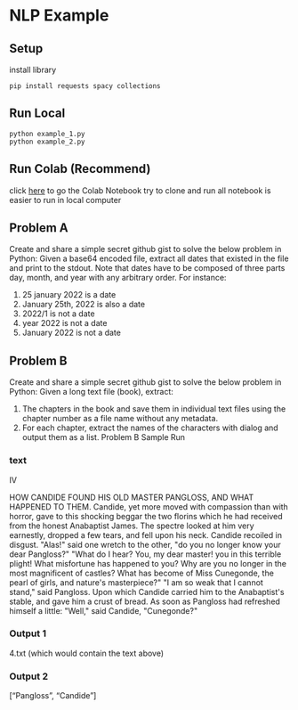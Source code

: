# NLP Example

## Setup
install library
```
pip install requests spacy collections
```

## Run Local
```
python example_1.py
python example_2.py
```

## Run Colab (Recommend)
click [here](https://colab.research.google.com/drive/1_moFBN-ZrZjH7ztJx5om533hu7eEpd0H#scrollTo=IMcnAKdXr9Il) to go the Colab Notebook try to clone and run all notebook is easier to run in local computer


## Problem A
Create and share a simple secret github gist to solve the below problem in Python:
Given a base64 encoded file, extract all dates that existed in the file and print to the stdout.
Note that dates have to be composed of three parts day, month, and year with any arbitrary
order. For instance:
1. 25 january 2022 is a date
2. January 25th, 2022 is also a date
3. 2022/1 is not a date
4. year 2022 is not a date
5. January 2022 is not a date


## Problem B
Create and share a simple secret github gist to solve the below problem in Python:
Given a long text file (book), extract:
1. The chapters in the book and save them in individual text files using the chapter number
as a file name without any metadata.
2. For each chapter, extract the names of the characters with dialog and output them as a
list.
Problem B Sample Run

### text
IV

HOW CANDIDE FOUND HIS OLD MASTER PANGLOSS, AND WHAT HAPPENED TO THEM.
Candide, yet more moved with compassion than with horror, gave to this
shocking beggar the two florins which he had received from the honest
Anabaptist James. The spectre looked at him very earnestly, dropped a
few tears, and fell upon his neck. Candide recoiled in disgust.
"Alas!" said one wretch to the other, "do you no longer know your dear
Pangloss?"
"What do I hear? You, my dear master! you in this terrible plight!
What
misfortune has happened to you? Why are you no longer in the most
magnificent of castles? What has become of Miss Cunegonde, the pearl
of
girls, and nature's masterpiece?"
"I am so weak that I cannot stand," said Pangloss.
Upon which Candide carried him to the Anabaptist's stable, and gave
him
a crust of bread. As soon as Pangloss had refreshed himself a little:
"Well," said Candide, "Cunegonde?"

### Output 1

4.txt (which would contain the text above)
### Output 2

[“Pangloss”, “Candide”]